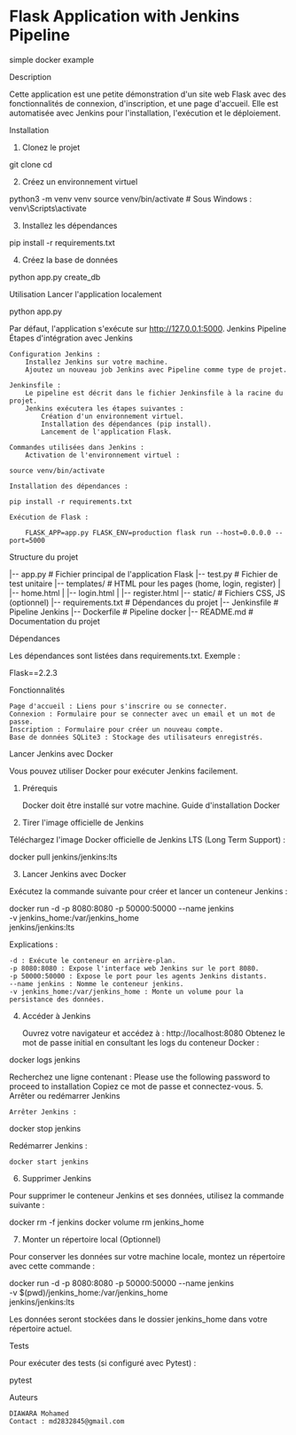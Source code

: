 # Flask Application with Jenkins Pipeline
simple docker example

Description

Cette application est une petite démonstration d'un site web Flask avec des fonctionnalités de connexion, d'inscription, et une page d'accueil. Elle est automatisée avec Jenkins pour l'installation, l'exécution et le déploiement.

Installation
1. Clonez le projet

git clone <url-de-votre-depot>
cd <nom-du-projet>

2. Créez un environnement virtuel

python3 -m venv venv
source venv/bin/activate  # Sous Windows : venv\Scripts\activate

3. Installez les dépendances

pip install -r requirements.txt

4. Créez la base de données

python app.py create_db

Utilisation
Lancer l'application localement

python app.py

Par défaut, l'application s'exécute sur http://127.0.0.1:5000.
Jenkins Pipeline
Étapes d'intégration avec Jenkins

    Configuration Jenkins :
        Installez Jenkins sur votre machine.
        Ajoutez un nouveau job Jenkins avec Pipeline comme type de projet.

    Jenkinsfile :
        Le pipeline est décrit dans le fichier Jenkinsfile à la racine du projet.
        Jenkins exécutera les étapes suivantes :
            Création d'un environnement virtuel.
            Installation des dépendances (pip install).
            Lancement de l'application Flask.

    Commandes utilisées dans Jenkins :
        Activation de l'environnement virtuel :

    source venv/bin/activate

    Installation des dépendances :

    pip install -r requirements.txt

    Exécution de Flask :

        FLASK_APP=app.py FLASK_ENV=production flask run --host=0.0.0.0 --port=5000

Structure du projet

|-- app.py               # Fichier principal de l'application Flask
|-- test.py              # Fichier de test unitaire
|-- templates/           # HTML pour les pages (home, login, register)
|   |-- home.html
|   |-- login.html
|   |-- register.html
|-- static/              # Fichiers CSS, JS (optionnel)
|-- requirements.txt     # Dépendances du projet
|-- Jenkinsfile          # Pipeline Jenkins
|-- Dockerfile           # Pipeline docker
|-- README.md            # Documentation du projet

Dépendances

Les dépendances sont listées dans requirements.txt. Exemple :

Flask==2.2.3

Fonctionnalités

    Page d'accueil : Liens pour s'inscrire ou se connecter.
    Connexion : Formulaire pour se connecter avec un email et un mot de passe.
    Inscription : Formulaire pour créer un nouveau compte.
    Base de données SQLite3 : Stockage des utilisateurs enregistrés.


Lancer Jenkins avec Docker

Vous pouvez utiliser Docker pour exécuter Jenkins facilement.
1. Prérequis

    Docker doit être installé sur votre machine. Guide d'installation Docker

2. Tirer l'image officielle de Jenkins

Téléchargez l'image Docker officielle de Jenkins LTS (Long Term Support) :

docker pull jenkins/jenkins:lts

3. Lancer Jenkins avec Docker

Exécutez la commande suivante pour créer et lancer un conteneur Jenkins :

docker run -d -p 8080:8080 -p 50000:50000 --name jenkins \
  -v jenkins_home:/var/jenkins_home \
  jenkins/jenkins:lts

Explications :

    -d : Exécute le conteneur en arrière-plan.
    -p 8080:8080 : Expose l'interface web Jenkins sur le port 8080.
    -p 50000:50000 : Expose le port pour les agents Jenkins distants.
    --name jenkins : Nomme le conteneur jenkins.
    -v jenkins_home:/var/jenkins_home : Monte un volume pour la persistance des données.

4. Accéder à Jenkins

    Ouvrez votre navigateur et accédez à :
    http://localhost:8080
    Obtenez le mot de passe initial en consultant les logs du conteneur Docker :

docker logs jenkins

Recherchez une ligne contenant :
Please use the following password to proceed to installation
Copiez ce mot de passe et connectez-vous.
5. Arrêter ou redémarrer Jenkins

    Arrêter Jenkins :

docker stop jenkins

Redémarrer Jenkins :

    docker start jenkins

6. Supprimer Jenkins

Pour supprimer le conteneur Jenkins et ses données, utilisez la commande suivante :

docker rm -f jenkins
docker volume rm jenkins_home

7. Monter un répertoire local (Optionnel)

Pour conserver les données sur votre machine locale, montez un répertoire avec cette commande :

docker run -d -p 8080:8080 -p 50000:50000 --name jenkins \
  -v $(pwd)/jenkins_home:/var/jenkins_home \
  jenkins/jenkins:lts

Les données seront stockées dans le dossier jenkins_home dans votre répertoire actuel.

Tests

Pour exécuter des tests (si configuré avec Pytest) :

pytest

Auteurs

    DIAWARA Mohamed
    Contact : md2832845@gmail.com
